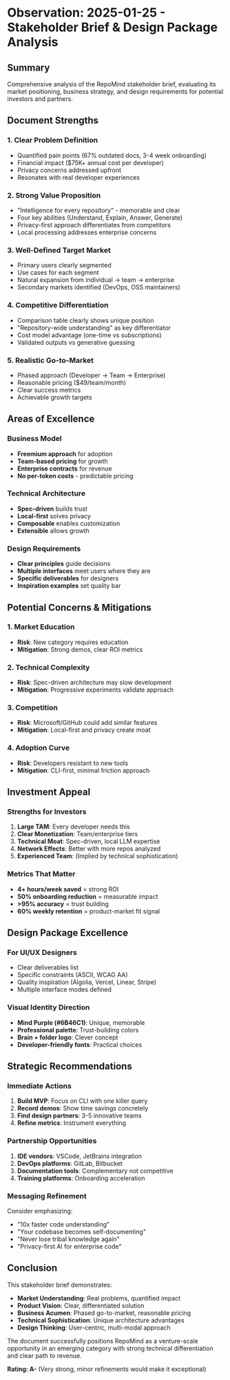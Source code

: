 # Observation: 2025-01-25 - Stakeholder Brief & Design Package Analysis

## Summary
Comprehensive analysis of the RepoMind stakeholder brief, evaluating its market positioning, business strategy, and design requirements for potential investors and partners.

## Document Strengths

### 1. **Clear Problem Definition**
- Quantified pain points (67% outdated docs, 3-4 week onboarding)
- Financial impact ($75K+ annual cost per developer)
- Privacy concerns addressed upfront
- Resonates with real developer experiences

### 2. **Strong Value Proposition**
- "Intelligence for every repository" - memorable and clear
- Four key abilities (Understand, Explain, Answer, Generate)
- Privacy-first approach differentiates from competitors
- Local processing addresses enterprise concerns

### 3. **Well-Defined Target Market**
- Primary users clearly segmented
- Use cases for each segment
- Natural expansion from individual → team → enterprise
- Secondary markets identified (DevOps, OSS maintainers)

### 4. **Competitive Differentiation**
- Comparison table clearly shows unique position
- "Repository-wide understanding" as key differentiator
- Cost model advantage (one-time vs subscriptions)
- Validated outputs vs generative guessing

### 5. **Realistic Go-to-Market**
- Phased approach (Developer → Team → Enterprise)
- Reasonable pricing ($49/team/month)
- Clear success metrics
- Achievable growth targets

## Areas of Excellence

### Business Model
- **Freemium approach** for adoption
- **Team-based pricing** for growth
- **Enterprise contracts** for revenue
- **No per-token costs** - predictable pricing

### Technical Architecture
- **Spec-driven** builds trust
- **Local-first** solves privacy
- **Composable** enables customization
- **Extensible** allows growth

### Design Requirements
- **Clear principles** guide decisions
- **Multiple interfaces** meet users where they are
- **Specific deliverables** for designers
- **Inspiration examples** set quality bar

## Potential Concerns & Mitigations

### 1. **Market Education**
- **Risk**: New category requires education
- **Mitigation**: Strong demos, clear ROI metrics

### 2. **Technical Complexity**
- **Risk**: Spec-driven architecture may slow development
- **Mitigation**: Progressive experiments validate approach

### 3. **Competition**
- **Risk**: Microsoft/GitHub could add similar features
- **Mitigation**: Local-first and privacy create moat

### 4. **Adoption Curve**
- **Risk**: Developers resistant to new tools
- **Mitigation**: CLI-first, minimal friction approach

## Investment Appeal

### Strengths for Investors
1. **Large TAM**: Every developer needs this
2. **Clear Monetization**: Team/enterprise tiers
3. **Technical Moat**: Spec-driven, local LLM expertise
4. **Network Effects**: Better with more repos analyzed
5. **Experienced Team**: (Implied by technical sophistication)

### Metrics That Matter
- **4+ hours/week saved** = strong ROI
- **50% onboarding reduction** = measurable impact
- **>95% accuracy** = trust building
- **60% weekly retention** = product-market fit signal

## Design Package Excellence

### For UI/UX Designers
- Clear deliverables list
- Specific constraints (ASCII, WCAG AA)
- Quality inspiration (Algolia, Vercel, Linear, Stripe)
- Multiple interface modes defined

### Visual Identity Direction
- **Mind Purple (#6B46C1)**: Unique, memorable
- **Professional palette**: Trust-building colors
- **Brain + folder logo**: Clever concept
- **Developer-friendly fonts**: Practical choices

## Strategic Recommendations

### Immediate Actions
1. **Build MVP**: Focus on CLI with one killer query
2. **Record demos**: Show time savings concretely
3. **Find design partners**: 3-5 innovative teams
4. **Refine metrics**: Instrument everything

### Partnership Opportunities
1. **IDE vendors**: VSCode, JetBrains integration
2. **DevOps platforms**: GitLab, Bitbucket
3. **Documentation tools**: Complementary not competitive
4. **Training platforms**: Onboarding acceleration

### Messaging Refinement
Consider emphasizing:
- "10x faster code understanding"
- "Your codebase becomes self-documenting"
- "Never lose tribal knowledge again"
- "Privacy-first AI for enterprise code"

## Conclusion

This stakeholder brief demonstrates:
- **Market Understanding**: Real problems, quantified impact
- **Product Vision**: Clear, differentiated solution
- **Business Acumen**: Phased go-to-market, reasonable pricing
- **Technical Sophistication**: Unique architecture advantages
- **Design Thinking**: User-centric, multi-modal approach

The document successfully positions RepoMind as a venture-scale opportunity in an emerging category with strong technical differentiation and clear path to revenue.

**Rating: A-** (Very strong, minor refinements would make it exceptional)